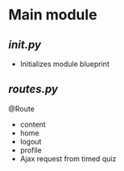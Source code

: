 # Main module 

## ***__init__.py***
- Initializes module blueprint

## ***routes.py***
@Route
- content
- home
- logout
- profile
- Ajax request from timed quiz
